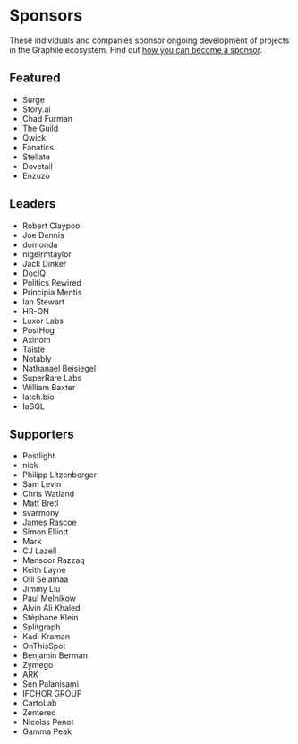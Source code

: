 # Sponsors

These individuals and companies sponsor ongoing development of projects in the
Graphile ecosystem. Find out
[how you can become a sponsor](https://graphile.org/sponsor/).

## Featured

- Surge
- Story.ai
- Chad Furman
- The Guild
- Qwick
- Fanatics
- Stellate
- Dovetail
- Enzuzo

## Leaders

- Robert Claypool
- Joe Dennis
- domonda
- nigelrmtaylor
- Jack Dinker
- DocIQ
- Politics Rewired
- Principia Mentis
- Ian Stewart
- HR-ON
- Luxor Labs
- PostHog
- Axinom
- Taiste
- Notably
- Nathanael Beisiegel
- SuperRare Labs
- William Baxter
- latch.bio
- IaSQL

## Supporters

- Postlight
- nick
- Philipp Litzenberger
- Sam Levin
- Chris Watland
- Matt Bretl
- svarmony
- James Rascoe
- Simon Elliott
- Mark
- CJ Lazell
- Mansoor Razzaq
- Keith Layne
- Olli Selamaa
- Jimmy Liu
- Paul Melnikow
- Alvin Ali Khaled
- Stéphane Klein
- Splitgraph
- Kadi Kraman
- OnThisSpot
- Benjamin Berman
- Zymego
- ARK
- Sen Palanisami
- IFCHOR GROUP
- CartoLab
- Zentered
- Nicolas Penot
- Gamma Peak
